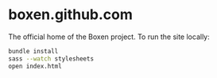 boxen.github.com
================

The official home of the Boxen project.  To run the site locally:

```bash
bundle install
sass --watch stylesheets
open index.html
```
